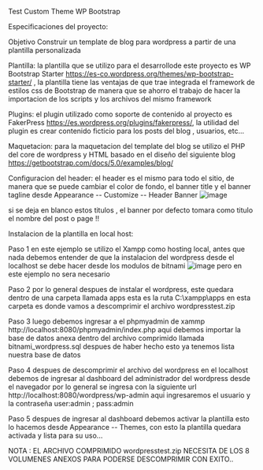 Test
Custom Theme WP Bootstrap

Especificaciones del proyecto: 

Objetivo
Construir un template de blog para wordpress a partir de una plantilla personalizada

Plantilla:
la plantilla que se utilizo para el desarrollode este proyecto es WP Bootstrap Starter https://es-co.wordpress.org/themes/wp-bootstrap-starter/ , la plantilla tiene las ventajas de que trae integrada el framework de estilos css de Bootstrap de manera que se ahorro el trabajo de hacer la importacion de los scripts y los archivos del mismo framework

Plugins:
el plugin utilizado como soporte de contenido al proyecto es FakerPress https://es.wordpress.org/plugins/fakerpress/, la utilidad del plugin es crear contenido ficticio para los posts del blog , usuarios, etc...

Maquetacion:
para la maquetacion del template del blog se utilizo el PHP del core de wordpress y HTML basado en el diseño del siguiente blog https://getbootstrap.com/docs/5.0/examples/blog/

Configuracion del header:
el header es el mismo para todo el sitio, de manera que se puede cambiar el color de fondo, el banner title y el banner tagline  desde Appearance -- Customize -- Header Banner ![image](https://user-images.githubusercontent.com/38046686/112413117-a4813100-8ced-11eb-87d9-77f37849991b.png)

si se deja en blanco estos titulos , el banner por defecto tomara como titulo el nombre del post o page !!

Instalacion de la plantilla en local host:

Paso 1
 en este ejemplo se utilizo el Xampp como hosting local, antes que nada debemos entender de que la instalacion del wordpress desde el localhost se debe hacer desde los modulos de bitnami ![image](https://user-images.githubusercontent.com/38046686/112415114-3e96a880-8cf1-11eb-845a-dfb1b3f71109.png)
pero en este ejemplo no sera necesario

Paso 2
por lo general despues de instalar el wordpress, este quedara dentro de una carpeta llamada apps esta es la ruta C:\xampp\apps en esta carpeta es donde vamos a descomprimir el archivo wordpresstest.zip

Paso 3
luego debemos ingresar a el phpmyadmin de xammp http://localhost:8080/phpmyadmin/index.php aqui debemos importar la base de datos anexa dentro del archivo comprimido  llamada bitnami_wordpress.sql despues de haber hecho esto ya tenemos lista nuestra base de datos

Paso 4
despues de descomprimir el archivo del wordpress  en el localhost debemos de ingresar al dashboard del administrador del wordpress desde el navegador por lo general se ingresa con la siguiente url http://localhost:8080/wordpress/wp-admin aqui ingresaremos el usuario y la contraseña user:admin ; pass:admin 

Paso 5
despues de ingresar al dashboard debemos activar la plantilla esto lo hacemos desde Appearance -- Themes, con esto la plantilla quedara activada y lista para su uso...

NOTA :
EL ARCHIVO COMPRIMIDO wordpresstest.zip NECESITA DE LOS 8 VOLUMENES ANEXOS PARA PODERSE DESCOMPRIMIR CON EXITO..
